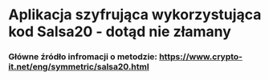 # Aplikacja szyfrująca wykorzystująca kod Salsa20 - dotąd nie złamany

### Główne źródło infromacji o metodzie: https://www.crypto-it.net/eng/symmetric/salsa20.html

